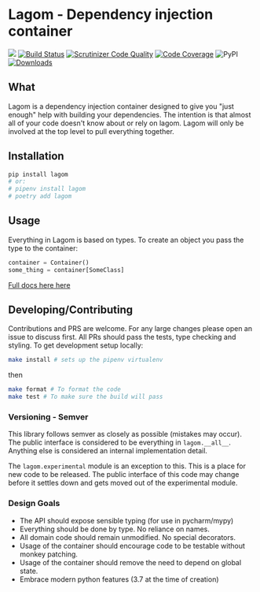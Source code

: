 # Lagom - Dependency injection container
[![](https://img.shields.io/pypi/pyversions/lagom.svg)](https://pypi.org/pypi/lagom/)
[![Build Status](https://travis-ci.org/meadsteve/lagom.svg?branch=master)](https://travis-ci.org/meadsteve/lagom)
[![Scrutinizer Code Quality](https://scrutinizer-ci.com/g/meadsteve/lagom/badges/quality-score.png?b=master)](https://scrutinizer-ci.com/g/meadsteve/lagom/?branch=master)
[![Code Coverage](https://scrutinizer-ci.com/g/meadsteve/lagom/badges/coverage.png?b=master)](https://scrutinizer-ci.com/g/meadsteve/lagom/?branch=master)
![PyPI](https://img.shields.io/pypi/v/lagom.svg?style=plastic)
[![Downloads](https://pepy.tech/badge/lagom/month)](https://pepy.tech/project/lagom/month)

## What
Lagom is a dependency injection container designed to give you "just enough"
help with building your dependencies. The intention is that almost
all of your code doesn't know about or rely on lagom. Lagom will
only be involved at the top level to pull everything together.

## Installation
```bash
pip install lagom
# or: 
# pipenv install lagom
# poetry add lagom
```
## Usage
Everything in Lagom is based on types. To create an object
you pass the type to the container:
```python
container = Container()
some_thing = container[SomeClass]
```

[Full docs here here](docs/index.md)

## Developing/Contributing
Contributions and PRS are welcome. For any large changes please open
an issue to discuss first. All PRs should pass the tests, type checking
and styling. To get development setup locally:
```bash
make install # sets up the pipenv virtualenv
```
then 
```bash
make format # To format the code
make test # To make sure the build will pass
```

### Versioning - Semver
This library follows semver as closely as possible (mistakes may occur).
The public interface is considered to be everything in `lagom.__all__`. Anything
else is considered an internal implementation detail.

The `lagom.experimental` module is an exception to this. This is a place
for new code to be released. The public interface of this code may change
before it settles down and gets moved out of the experimental module.

### Design Goals
* The API should expose sensible typing (for use in pycharm/mypy)
* Everything should be done by type. No reliance on names.
* All domain code should remain unmodified. No special decorators.
* Usage of the container should encourage code to be testable without monkey patching.
* Usage of the container should remove the need to depend on global state.
* Embrace modern python features (3.7 at the time of creation)
